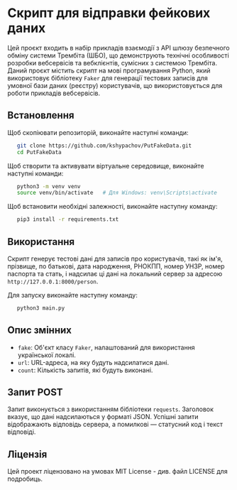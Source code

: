 # Скрипт для відправки фейкових даних

Цей проєкт входить в набір прикладів взаємодії з API шлюзу безпечного обміну системи Трембіта (ШБО), що демонструють технічні особливості розробки вебсервісів та вебклієнтів, сумісних з системою Трембіта. Даний проєкт містить скрипт на мові програмування Python, який використовує бібліотеку `Faker` для генерації тестових записів для умовної бази даних (реєстру) користувачів, що використовується для роботи прикладів вебсервісів.

## Встановлення

Щоб скопіювати репозиторій, виконайте наступні команди:

```bash
   git clone https://github.com/kshypachov/PutFakeData.git
   cd PutFakeData
```

Щоб створити та активувати віртуальне середовище, виконайте наступні команди:

```bash
   python3 -m venv venv
   source venv/bin/activate   # Для Windows: venv\Scripts\activate
```

Щоб встановити необхідні залежності, виконайте наступну команду:

```bash
   pip3 install -r requirements.txt
```

## Використання

Скрипт генерує тестові дані для записів про користувачів, такі як ім'я, прізвище, по батькові, дата народження, РНОКПП, номер УНЗР, номер паспорта та стать, і надсилає ці дані на локальний сервер за адресою `http://127.0.0.1:8000/person`.

Для запуску виконайте наступну команду:
```bash
   python3 main.py
```


## Опис змінних

- `fake`: Об'єкт класу `Faker`, налаштований для використання української локалі.
- `url`: URL-адреса, на яку будуть надсилатися дані.
- `count`: Кількість запитів, які будуть виконані.

## Запит POST

Запит виконується з використанням бібліотеки `requests`. Заголовок вказує, що дані надсилаються у форматі JSON. Успішні запити відображають відповідь сервера, а помилкові — статусний код і текст відповіді.

## Ліцензія

Цей проект ліцензовано на умовах MIT License - див. файл LICENSE для подробиць.

